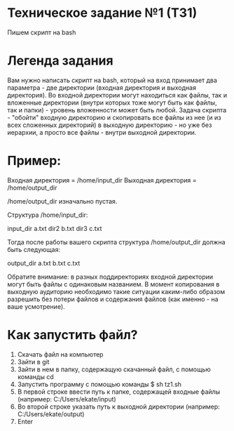 # Техническое задание №1 (ТЗ1)
Пишем скрипт на bash

# Легенда задания
Вам нужно написать скрипт на bash, который на вход принимает два параметра - две директории (входная директория и выходная директория). Во входной директории могут находиться как файлы, так и вложенные директории (внутри которых тоже могут быть как файлы, так и папки) - уровень вложенности может быть любой. Задача скрипта - "обойти" входную директорию и скопировать все файлы из нее (и из всех сложенных директорий) в выходную директорию - но уже без иерархии, а просто все файлы - внутри выходной директории.

# Пример:

Входная директория = /home/input_dir
Выходная директория = /home/output_dir

/home/output_dir изначально пустая.

Структура /home/input_dir:

input_dir
a.txt
dir2
b.txt
dir3
c.txt

Тогда после работы вашего скрипта структура /home/output_dir должна быть следующая:

output_dir
a.txt
b.txt
c.txt

Обратите внимание: в разных поддиректориях входной директории могут быть файлы с одинаковым названием. В момент копирования в выходную аудиторию необходимо такие ситуации каким-либо образом разрешить без потери файлов и содержания файлов (как именно - на ваше усмотрение).


# Как запустить файл?
1) Скачать файл на компьютер
2) Зайти в git
3) Зайти в нем в папку, содержащую скачанный файл, с помощью команды cd
4) Запустить программу с помощью команды $ sh tz1.sh
5) В первой строке ввести путь к папке, содержащей входные файлы (например: C:/Users/ekate/input)
6) Во второй строке указать путь к выходной директории (например: C:/Users/ekate/output)
7) Enter
